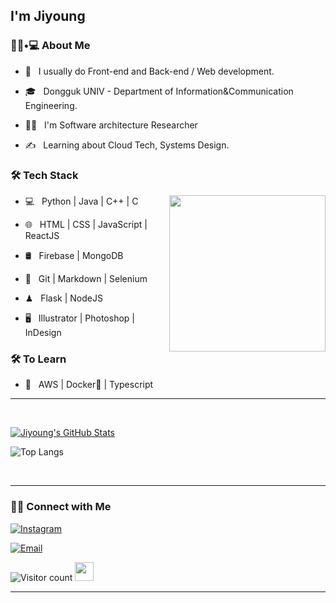 <h2> I'm Jiyoung</h2>

<h3> 👧🏻•💻 About Me </h3>


- 🤔 &nbsp; I usually do Front-end and Back-end / Web development.

- 🎓 &nbsp; Dongguk UNIV - Department of Information&Communication Engineering.

- 🐱‍👤 &nbsp; I'm Software architecture Researcher

- ✍️ &nbsp; Learning about Cloud Tech, Systems Design.




<h3>🛠 Tech Stack</h3>

<img align='right' src="https://media.giphy.com/media/VgCDAzcKvsR6OM0uWg/giphy.gif" width="250">



- 💻 &nbsp; Python | Java | C++ | C 

- 🌐 &nbsp; HTML | CSS | JavaScript | ReactJS

- 🛢 &nbsp; Firebase | MongoDB

- 🔧 &nbsp; Git | Markdown | Selenium 

- ♟ &nbsp; Flask | NodeJS

- 🖥 &nbsp; Illustrator | Photoshop | InDesign




<h3>🛠 To Learn</h3>

- 🔧 &nbsp; AWS | Docker🐳 | Typescript

<hr>



<br/>

[![Jiyoung's GitHub Stats](https://github-readme-stats.vercel.app/api?username=Jungjjeong&show_icons=true)](https://github.com/Jungjjeong)


![Top Langs](https://github-readme-stats.vercel.app/api/top-langs/?username=Jungjjeong&show_icons=true)

<br/>



<hr>



<h3> 🤝🏻 Connect with Me </h3>



<p align="center">

<a href="https://www.instagram.com/j1y_____gg/"><img alt="Instagram" src="https://img.shields.io/badge/Instagram-j1y_____gg-black?style=flat-square&logo=instagram"></a>

<a href="mailto:sky990106@dgu.ac.kr"><img alt="Email" src="https://img.shields.io/badge/Email-sky990106@dgu.ac.kr-blue?style=flat-square&logo=gmail"></a>

</p>





![Visitor count](https://visitor-badge.laobi.icu/badge?page_id=Jungjjeong.Jungjjeong)   <img src="https://media.giphy.com/media/dxn6fRlTIShoeBr69N/giphy.gif" width="30">





<hr>



